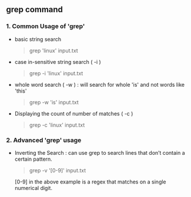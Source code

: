 ## grep command 

### 1. Common Usage of 'grep'
- basic string search 
    > grep 'linux' input.txt

- case in-sensitive string search ( -i )
    > grep -i 'linux' input.txt

- whole word search ( -w ) : will search for whole 'is' and not words like 'this'
    > grep -w 'is' input.txt

- Displaying the count of number of matches ( -c )
    > grep -c 'linux' input.txt

### 2. Advanced 'grep' usage
- Inverting the Search : can use grep to search lines that don’t contain a certain pattern.
    > grep -v '[0-9]' input.txt

     [0-9] in the above example is a regex that matches on a single numerical digit.